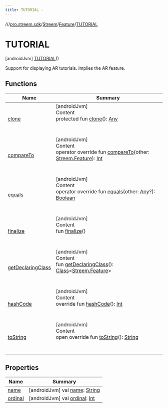 ```yaml
---
title: TUTORIAL -
---
```

//[<root>](../../../../../index.md)/[pro.streem.sdk](../../../index.md)/[Streem](../../index.md)/[Feature](../index.md)/[TUTORIAL](index.md)



# TUTORIAL  
 [androidJvm] [TUTORIAL](index.md)()  


Support for displaying AR tutorials. Implies the AR feature.

   


## Functions  
  
|  Name |  Summary | 
|---|---|
| <a name="kotlin/Enum/clone/#/PointingToDeclaration/"></a>[clone](../../-invitation-type/-p-h-o-n-e/index.md#%5Bkotlin%2FEnum%2Fclone%2F%23%2FPointingToDeclaration%2F%5D%2FFunctions%2F1863236649)| <a name="kotlin/Enum/clone/#/PointingToDeclaration/"></a>[androidJvm]  <br>Content  <br>protected fun [clone](../../-invitation-type/-p-h-o-n-e/index.md#%5Bkotlin%2FEnum%2Fclone%2F%23%2FPointingToDeclaration%2F%5D%2FFunctions%2F1863236649)(): [Any](https://kotlinlang.org/api/latest/jvm/stdlib/kotlin/-any/index.html)  <br><br><br>|
| <a name="kotlin/Enum/compareTo/#pro.streem.sdk.Streem.Feature/PointingToDeclaration/"></a>[compareTo](index.md#%5Bkotlin%2FEnum%2FcompareTo%2F%23pro.streem.sdk.Streem.Feature%2FPointingToDeclaration%2F%5D%2FFunctions%2F1863236649)| <a name="kotlin/Enum/compareTo/#pro.streem.sdk.Streem.Feature/PointingToDeclaration/"></a>[androidJvm]  <br>Content  <br>operator override fun [compareTo](index.md#%5Bkotlin%2FEnum%2FcompareTo%2F%23pro.streem.sdk.Streem.Feature%2FPointingToDeclaration%2F%5D%2FFunctions%2F1863236649)(other: [Streem.Feature](../index.md)): [Int](https://kotlinlang.org/api/latest/jvm/stdlib/kotlin/-int/index.html)  <br><br><br>|
| <a name="kotlin/Enum/equals/#kotlin.Any?/PointingToDeclaration/"></a>[equals](../../-invitation-type/-p-h-o-n-e/index.md#%5Bkotlin%2FEnum%2Fequals%2F%23kotlin.Any%3F%2FPointingToDeclaration%2F%5D%2FFunctions%2F1863236649)| <a name="kotlin/Enum/equals/#kotlin.Any?/PointingToDeclaration/"></a>[androidJvm]  <br>Content  <br>operator override fun [equals](../../-invitation-type/-p-h-o-n-e/index.md#%5Bkotlin%2FEnum%2Fequals%2F%23kotlin.Any%3F%2FPointingToDeclaration%2F%5D%2FFunctions%2F1863236649)(other: [Any](https://kotlinlang.org/api/latest/jvm/stdlib/kotlin/-any/index.html)?): [Boolean](https://kotlinlang.org/api/latest/jvm/stdlib/kotlin/-boolean/index.html)  <br><br><br>|
| <a name="kotlin/Enum/finalize/#/PointingToDeclaration/"></a>[finalize](../../-invitation-type/-p-h-o-n-e/index.md#%5Bkotlin%2FEnum%2Ffinalize%2F%23%2FPointingToDeclaration%2F%5D%2FFunctions%2F1863236649)| <a name="kotlin/Enum/finalize/#/PointingToDeclaration/"></a>[androidJvm]  <br>Content  <br>fun [finalize](../../-invitation-type/-p-h-o-n-e/index.md#%5Bkotlin%2FEnum%2Ffinalize%2F%23%2FPointingToDeclaration%2F%5D%2FFunctions%2F1863236649)()  <br><br><br>|
| <a name="kotlin/Enum/getDeclaringClass/#/PointingToDeclaration/"></a>[getDeclaringClass](../../-invitation-type/-p-h-o-n-e/index.md#%5Bkotlin%2FEnum%2FgetDeclaringClass%2F%23%2FPointingToDeclaration%2F%5D%2FFunctions%2F1863236649)| <a name="kotlin/Enum/getDeclaringClass/#/PointingToDeclaration/"></a>[androidJvm]  <br>Content  <br>fun [getDeclaringClass](../../-invitation-type/-p-h-o-n-e/index.md#%5Bkotlin%2FEnum%2FgetDeclaringClass%2F%23%2FPointingToDeclaration%2F%5D%2FFunctions%2F1863236649)(): [Class](https://developer.android.com/reference/kotlin/java/lang/Class.html)<[Streem.Feature](../index.md)>  <br><br><br>|
| <a name="kotlin/Enum/hashCode/#/PointingToDeclaration/"></a>[hashCode](../../-invitation-type/-p-h-o-n-e/index.md#%5Bkotlin%2FEnum%2FhashCode%2F%23%2FPointingToDeclaration%2F%5D%2FFunctions%2F1863236649)| <a name="kotlin/Enum/hashCode/#/PointingToDeclaration/"></a>[androidJvm]  <br>Content  <br>override fun [hashCode](../../-invitation-type/-p-h-o-n-e/index.md#%5Bkotlin%2FEnum%2FhashCode%2F%23%2FPointingToDeclaration%2F%5D%2FFunctions%2F1863236649)(): [Int](https://kotlinlang.org/api/latest/jvm/stdlib/kotlin/-int/index.html)  <br><br><br>|
| <a name="kotlin/Enum/toString/#/PointingToDeclaration/"></a>[toString](../../-invitation-type/-p-h-o-n-e/index.md#%5Bkotlin%2FEnum%2FtoString%2F%23%2FPointingToDeclaration%2F%5D%2FFunctions%2F1863236649)| <a name="kotlin/Enum/toString/#/PointingToDeclaration/"></a>[androidJvm]  <br>Content  <br>open override fun [toString](../../-invitation-type/-p-h-o-n-e/index.md#%5Bkotlin%2FEnum%2FtoString%2F%23%2FPointingToDeclaration%2F%5D%2FFunctions%2F1863236649)(): [String](https://kotlinlang.org/api/latest/jvm/stdlib/kotlin/-string/index.html)  <br><br><br>|


## Properties  
  
|  Name |  Summary | 
|---|---|
| <a name="pro.streem.sdk/Streem.Feature.TUTORIAL/name/#/PointingToDeclaration/"></a>[name](name.md)| <a name="pro.streem.sdk/Streem.Feature.TUTORIAL/name/#/PointingToDeclaration/"></a> [androidJvm] val [name](name.md): [String](https://kotlinlang.org/api/latest/jvm/stdlib/kotlin/-string/index.html)   <br>|
| <a name="pro.streem.sdk/Streem.Feature.TUTORIAL/ordinal/#/PointingToDeclaration/"></a>[ordinal](ordinal.md)| <a name="pro.streem.sdk/Streem.Feature.TUTORIAL/ordinal/#/PointingToDeclaration/"></a> [androidJvm] val [ordinal](ordinal.md): [Int](https://kotlinlang.org/api/latest/jvm/stdlib/kotlin/-int/index.html)   <br>|

